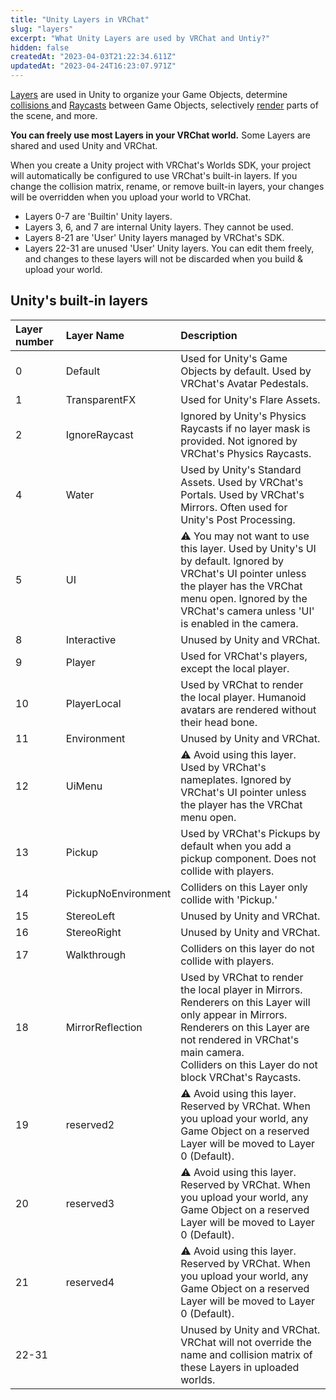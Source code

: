 ```yaml
---
title: "Unity Layers in VRChat"
slug: "layers"
excerpt: "What Unity Layers are used by VRChat and Untiy?"
hidden: false
createdAt: "2023-04-03T21:22:34.611Z"
updatedAt: "2023-04-24T16:23:07.971Z"
---
```

[Layers](https://docs.unity3d.com/2019.4/Documentation/Manual/Layers.html) are used in Unity to organize your Game Objects, determine [collisions ](https://docs.unity3d.com/2019.4/Documentation/Manual/LayerBasedCollision.html) and [Raycasts](https://docs.unity3d.com/2019.4/Documentation/ScriptReference/Physics.Raycast.html) between Game Objects, selectively [render](https://docs.unity3d.com/2019.4/Documentation/ScriptReference/Camera-cullingMask.html) parts of the scene, and more.

**You can freely use most Layers in your VRChat world.** Some Layers are shared and used Unity and VRChat.

When you create a Unity project with VRChat's Worlds SDK, your project will automatically be configured to use VRChat's built-in layers. If you change the collision matrix, rename, or remove built-in layers, your changes will be overridden when you upload your world to VRChat.

- Layers 0-7 are 'Builtin' Unity layers.
- Layers 3, 6, and 7 are internal Unity layers. They cannot be used.
- Layers 8-21 are 'User' Unity layers managed by VRChat's SDK.
- Layers 22-31 are unused 'User' Unity layers. You can edit them freely, and changes to these layers will not be discarded when you build & upload your world.

## Unity's built-in layers

| Layer number | Layer Name          | Description  |
| :-- | :-- | :-- |
| 0            | Default             | Used for Unity's Game Objects by default. Used by VRChat's Avatar Pedestals.                                                                                                                                                                                         |
| 1            | TransparentFX       | Used for Unity's Flare Assets.                                                                                                                                                                                                                                       |
| 2            | IgnoreRaycast       | Ignored by Unity's Physics Raycasts if no layer mask is provided. Not ignored by VRChat's Physics Raycasts.                                                                                                                                                         |
| 4            | Water               | Used by Unity's Standard Assets. Used by VRChat's Portals. Used by VRChat's Mirrors. Often used for Unity's Post Processing.                                                                                                                                          |
| 5            | UI                  | ⚠ You may not want to use this layer. Used by Unity's UI by default. Ignored by VRChat's UI pointer unless the player has the VRChat menu open. Ignored by the VRChat's camera unless 'UI' is enabled in the camera.                                                    |
| 8            | Interactive         | Unused by Unity and VRChat.                                                                                                                                                                                                                                          |
| 9            | Player              | Used for VRChat's players, except the local player.                                                                                                                                                                                                                  |
| 10           | PlayerLocal         | Used by VRChat to render the local player. Humanoid avatars are rendered without their head bone.                                                                                                                                                                   |
| 11           | Environment         | Unused by Unity and VRChat.                                                                                                                                                                                                                                          |
| 12           | UiMenu              | ⚠ Avoid using this layer. Used by VRChat's nameplates. Ignored by VRChat's UI pointer unless the player has the VRChat menu open.                                                                                                                                   |
| 13           | Pickup              | Used by VRChat's Pickups by default when you add a pickup component. Does not collide with players.                                                                                                                                                                 |
| 14           | PickupNoEnvironment | Colliders on this Layer only collide with 'Pickup.'                                                                                                                                                                                                                  |
| 15           | StereoLeft          | Unused by Unity and VRChat. |
| 16           | StereoRight         | Unused by Unity and VRChat.                                                                                                                                                                                                                                          |
| 17           | Walkthrough          | Colliders on this layer do not collide with players. |
| 18           | MirrorReflection    | Used by VRChat to render the local player in Mirrors. <br />Renderers on this Layer will only appear in Mirrors. <br />Renderers on this Layer are not rendered in VRChat's main camera.<br /> Colliders on this Layer do not block VRChat's Raycasts.                                      |
| 19           | reserved2                    | ⚠ Avoid using this layer. Reserved by VRChat. When you upload your world, any Game Object on a reserved Layer will be moved to Layer 0 (Default). |
| 20           | reserved3                    | ⚠ Avoid using this layer. Reserved by VRChat. When you upload your world, any Game Object on a reserved Layer will be moved to Layer 0 (Default). |                                                                                                                       
| 21           | reserved4           |  ⚠ Avoid using this layer. Reserved by VRChat. When you upload your world, any Game Object on a reserved Layer will be moved to Layer 0 (Default).                                                                                                                                                                                                                                                                    |
| 22-31        |                     | Unused by Unity and VRChat. VRChat will not override the name and collision matrix of these Layers in uploaded worlds.                                                                                                                                               |